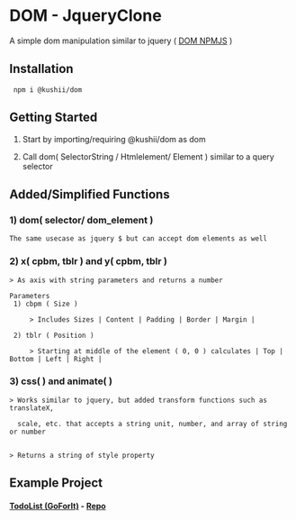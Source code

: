 # DOM - JqueryClone
  A simple dom manipulation similar to jquery ( [DOM NPMJS](https://www.npmjs.com/package/@kushii/dom) )
  
## Installation 

     npm i @kushii/dom
     
## Getting Started

  1) Start by importing/requiring @kushii/dom as dom
  
  2) Call dom( SelectorString / Htmlelement/ Element ) similar to a query selector

## Added/Simplified Functions

### 1) dom( selector/ dom_element )

    The same usecase as jquery $ but can accept dom elements as well
    
### 2) x( cpbm, tblr ) and y( cpbm, tblr )

    > As axis with string parameters and returns a number
    
    Parameters    
     1) cbpm ( Size )
     
         > Includes Sizes | Content | Padding | Border | Margin | 
         
     2) tblr ( Position ) 
     
         > Starting at middle of the element ( 0, 0 ) calculates | Top | Bottom | Left | Right | 
         
### 3) css( ) and animate( ) 

    > Works similar to jquery, but added transform functions such as translateX, 
    
      scale, etc. that accepts a string unit, number, and array of string or number
      
      
    > Returns a string of style property  
    
## Example Project

  #### [TodoList (GoForIt)](https://todolist-goforit.herokuapp.com/) - [Repo](https://github.com/u-Kuro/ToDoList-GoForIt)
  
    
